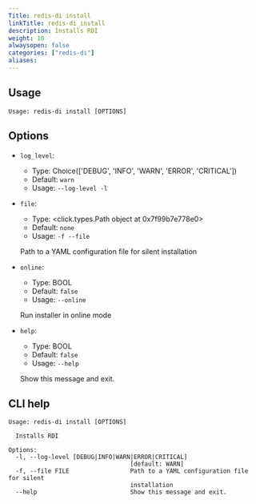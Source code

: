 ```yaml
---
Title: redis-di install
linkTitle: redis-di install
description: Installs RDI 
weight: 10
alwaysopen: false
categories: ["redis-di"]
aliases:
---
```


## Usage

```
Usage: redis-di install [OPTIONS]
```

## Options
* `log_level`: 
  * Type: Choice(['DEBUG', 'INFO', 'WARN', 'ERROR', 'CRITICAL']) 
  * Default: `warn`
  * Usage: `--log-level
-l`

  


* `file`: 
  * Type: <click.types.Path object at 0x7f99b7e778e0> 
  * Default: `none`
  * Usage: `-f
--file`

  Path to a YAML configuration file for silent installation


* `online`: 
  * Type: BOOL 
  * Default: `false`
  * Usage: `--online`

  Run installer in online mode


* `help`: 
  * Type: BOOL 
  * Default: `false`
  * Usage: `--help`

  Show this message and exit.



## CLI help

```
Usage: redis-di install [OPTIONS]

  Installs RDI

Options:
  -l, --log-level [DEBUG|INFO|WARN|ERROR|CRITICAL]
                                  [default: WARN]
  -f, --file FILE                 Path to a YAML configuration file for silent
                                  installation
  --help                          Show this message and exit.
```
